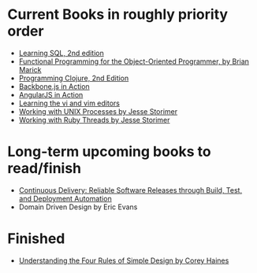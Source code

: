 Current Books in roughly priority order
===============================
 * [Learning SQL, 2nd edition](http://shop.oreilly.com/product/9780596520847.do)
 * [Functional Programming for the Object-Oriented Programmer, by Brian Marick](https://leanpub.com/fp-oo)
 * [Programming Clojure, 2nd Edition](https://pragprog.com/book/shcloj2/programming-clojure)
 * [Backbone.js in Action](http://www.manning.com/breed/)
 * [AngularJS in Action](http://www.manning.com/bford/) 
 * [Learning the vi and vim editors](http://shop.oreilly.com/product/9780596529833.do)
 * [Working with UNIX Processes by Jesse Storimer](http://www.jstorimer.com/pages/books)
 * [Working with Ruby Threads by Jesse Storimer](http://www.jstorimer.com/pages/books)
 

Long-term upcoming books to read/finish
=======================================
* [Continuous Delivery: Reliable Software Releases through Build, Test, and Deployment Automation ](http://www.amazon.com/dp/0321601912?tag=contindelive-20#)
* Domain Driven Design by Eric Evans

Finished
========
* [Understanding the Four Rules of Simple Design by Corey Haines](https://leanpub.com/4rulesofsimpledesign)
